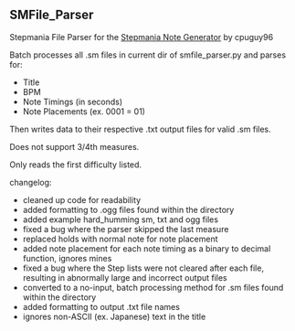 ## SMFile_Parser
Stepmania File Parser for the [Stepmania Note Generator](https://github.com/cpuguy96/stepmania-note-generator) by cpuguy96

Batch processes all .sm files in current dir of smfile_parser.py and parses for:
- Title
- BPM
- Note Timings (in seconds)
- Note Placements (ex. 0001 = 01)

Then writes data to their respective .txt output files for valid .sm files.

Does not support 3/4th measures.

Only reads the first difficulty listed.

changelog:
- cleaned up code for readability
- added formatting to .ogg files found within the directory
- added example hard_humming sm, txt and ogg files
- fixed a bug where the parser skipped the last measure
- replaced holds with normal note for note placement
- added note placement for each note timing as a binary to decimal function, ignores mines
- fixed a bug where the Step lists were not cleared after each file, resulting in abnormally large and incorrect output files
- converted to a no-input, batch processing method for .sm files found within the directory
- added formatting to output .txt file names
- ignores non-ASCII (ex. Japanese) text in the title
